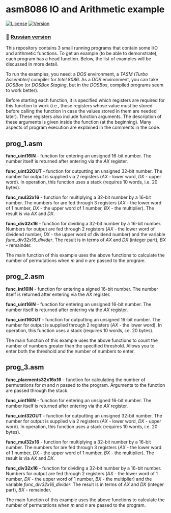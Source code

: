 # asm8086 IO and Arithmetic example
[![License](https://img.shields.io/badge/LICENSE-The%20Unlicense-green?style=flat-square)](/LICENSE)  [![Version](https://img.shields.io/badge/VERSION-STABLE-green?style=flat-square)](https://github.com/averov90/asm8086-io-ariphmetic/releases)
### :small_orange_diamond: [Russian version](/README.md)

This repository contains 3 small running programs that contain some I/O and arithmetic functions. To get an example (to be able to demonstrate), each program has a head function. Below, the list of examples will be discussed in more detail.

To run the examples, you need: a *DOS* environment, a *TASM (Turbo Assembler)* compiler for *Intel 8086*. As a *DOS* environment, you can take *DOSBox* (or *DOSBox Staging*, but in the *DOSBox*, compiled programs seem to work better).

Before starting each function, it is specified which registers are required for this function to work (i.e., those registers whose value must be stored before calling the function in case the values stored in them are needed later). These registers also include function arguments. The description of these arguments is given inside the function (at the beginning). Many aspects of program execution are explained in the comments in the code.

## prog_1.asm
**func_uint16IN** - function for entering an unsigned 16-bit number. The number itself is returned after entering via the *AX* register.

**func_uint32OUT** - function for outputting an unsigned 32-bit number. The number for output is supplied via 2 registers (*AX* - lower word, *DX* - upper word). In operation, this function uses a stack (requires 10 words, i.e. 20 bytes).

**func_mul32x16** - function for multiplying a 32-bit number by a 16-bit number. The numbers for are fed through 3 registers (*AX* - the lower word of 1 number, *DX* - the upper word of 1 number, *BX* - the multiplier). The result is via *AX* and *DX*.

**func_div32x16** - function for dividing a 32-bit number by a 16-bit number. Numbers for output are fed through 2 registers (*AX* - the lower word of dividend number, *DX* - the upper word of dividend number) and the variable *func_div32x16_divider*. The result is in terms of *AX* and *DX* (integer part), *BX* - remainder.

The main function of this example uses the above functions to calculate the number of permutations when *m* and *n* are passed to the program.

## prog_2.asm
**func_int16IN** - function for entering a signed 16-bit number. The number itself is returned after entering via the *AX* register.

**func_uint16IN** - function for entering an unsigned 16-bit number. The number itself is returned after entering via the *AX* register.

**func_uint16OUT** - function for outputting an unsigned 16-bit number. The number for output is supplied through 2 registers (*AX* - the lower word). In operation, this function uses a stack (requires 10 words, i.e. 20 bytes).

The main function of this example uses the above functions to count the number of numbers greater than the specified threshold. Allows you to enter both the threshold and the number of numbers to enter.

## prog_3.asm
**func_placments32x16x16** - function for calculating the number of permutations for *m* and *n* passed to the program. Arguments to the function are passed through the stack.

**func_uint16IN** - function for entering an unsigned 16-bit number. The number itself is returned after entering via the *AX* register.

**func_uint32OUT** - function for outputting an unsigned 32-bit number. The number for output is supplied via 2 registers (*AX* - lower word, *DX* - upper word). In operation, this function uses a stack (requires 10 words, i.e. 20 bytes).

**func_mul32x16** - function for multiplying a 32-bit number by a 16-bit number. The numbers for are fed through 3 registers (*AX* - the lower word of 1 number, *DX* - the upper word of 1 number, *BX* - the multiplier). The result is via *AX* and *DX*.

**func_div32x16** - function for dividing a 32-bit number by a 16-bit number. Numbers for output are fed through 2 registers (*AX* - the lower word of 1 number, *DX* - the upper word of 1 number, *BX* - the multiplier) and the variable *func_div32x16_divider*. The result is in terms of *AX* and *DX* (integer part), *BX* - remainder.

The main function of this example uses the above functions to calculate the number of permutations when *m* and *n* are passed to the program.
